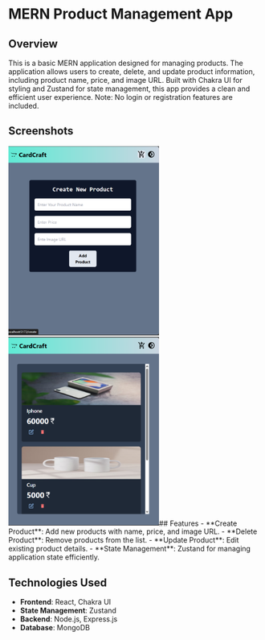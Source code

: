 # MERN Product Management App

## Overview
This is a basic MERN application designed for managing products. The application allows users to create, delete, and update product information, including product name, price, and image URL. Built with Chakra UI for styling and Zustand for state management, this app provides a clean and efficient user experience. Note: No login or registration features are included.

## Screenshots
<img src="./screenshots/screenshot1.png" alt="UI Screenshot 1" width="300"/> 
<img src="./screenshots/screenshot2.png" alt="UI Screenshot 2" width="300"/>## Features
- **Create Product**: Add new products with name, price, and image URL.
- **Delete Product**: Remove products from the list.
- **Update Product**: Edit existing product details.
- **State Management**: Zustand for managing application state efficiently.

## Technologies Used
- **Frontend**: React, Chakra UI
- **State Management**: Zustand
- **Backend**: Node.js, Express.js
- **Database**: MongoDB


   

